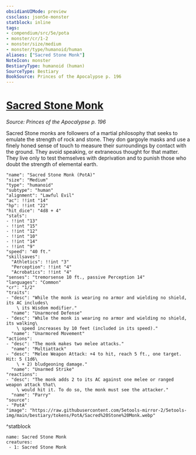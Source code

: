 ```yaml
---
obsidianUIMode: preview
cssclass: json5e-monster
statblock: inline
tags:
- compendium/src/5e/pota
- monster/cr/1-2
- monster/size/medium
- monster/type/humanoid/human
aliases: ["Sacred Stone Monk"]
NoteIcon: monster
BestiaryType: humanoid (human)
SourceType: Bestiary
BookSource: Princes of the Apocalypse p. 196
---
```

# [Sacred Stone Monk](2-Mechanics/CLI/bestiary/humanoid/sacred-stone-monk-pota.md)
*Source: Princes of the Apocalypse p. 196*  

Sacred Stone monks are followers of a martial philosophy that seeks to emulate the strength of rock and stone. They don gargoyle masks and use a finely honed sense of touch to measure their surroundings by contact with the ground. They avoid speaking, or extraneous thought for that matter. They live only to test themselves with deprivation and to punish those who doubt the strength of elemental earth.

```statblock
"name": "Sacred Stone Monk (PotA)"
"size": "Medium"
"type": "humanoid"
"subtype": "human"
"alignment": "Lawful Evil"
"ac": !!int "14"
"hp": !!int "22"
"hit_dice": "4d8 + 4"
"stats":
- !!int "13"
- !!int "15"
- !!int "12"
- !!int "10"
- !!int "14"
- !!int "9"
"speed": "40 ft."
"skillsaves":
  "Athletics": !!int "3"
  "Perception": !!int "4"
  "Acrobatics": !!int "4"
"senses": "tremorsense 10 ft., passive Perception 14"
"languages": "Common"
"cr": "1/2"
"traits":
- "desc": "While the monk is wearing no armor and wielding no shield, its AC includes\
    \ its Wisdom modifier."
  "name": "Unarmored Defense"
- "desc": "While the monk is wearing no armor and wielding no shield, its walking\
    \ speed increases by 10 feet (included in its speed)."
  "name": "Unarmored Movement"
"actions":
- "desc": "The monk makes two melee attacks."
  "name": "Multiattack"
- "desc": "Melee Weapon Attack: +4 to hit, reach 5 ft., one target. Hit: 5 (1d6\
    \ + 2) bludgeoning damage."
  "name": "Unarmed Strike"
"reactions":
- "desc": "The monk adds 2 to its AC against one melee or ranged weapon attack that\
    \ would hit it. To do so, the monk must see the attacker."
  "name": "Parry"
"source":
- "PotA"
"image": "https://raw.githubusercontent.com/5etools-mirror-2/5etools-img/main/bestiary/tokens/PotA/Sacred%20Stone%20Monk.webp"
```
^statblock

```encounter-table
name: Sacred Stone Monk
creatures:
 - 1: Sacred Stone Monk
```